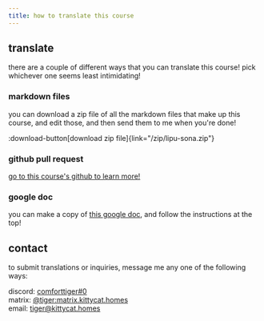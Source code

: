 ```yaml
---
title: how to translate this course 
---
```


<!-- you don't need to translate this page! -->

## translate
there are a couple of different ways that you can translate this course! pick whichever one seems least intimidating!

### markdown files
you can download a zip file of all the markdown files that make up this course, and edit those, and then send them to me when you're done!

:download-button[download zip file]{link="/zip/lipu-sona.zip"}

### github pull request
[go to this course's github to learn more!](https://github.com/comforttiger/lipu-sona-pi-toki-pona)

### google doc
you can make a copy of [this google doc](https://docs.google.com/document/d/1iJc8SWJTMfSQs3vaD0khQ5pfb-v8HduxnoeBjDvRamE/edit?usp=sharing), and follow the instructions at the top!

## contact
to submit translations or inquiries, message me any one of the following ways: 

discord: [comforttiger#0](https://discord.com/users/152843864342790145) \
matrix: [@tiger:matrix.kittycat.homes](https://matrix.to/#/@tiger:matrix.kittycat.homes) \
email: [tiger@kittycat.homes](mailto:tiger@kittycat.homes)